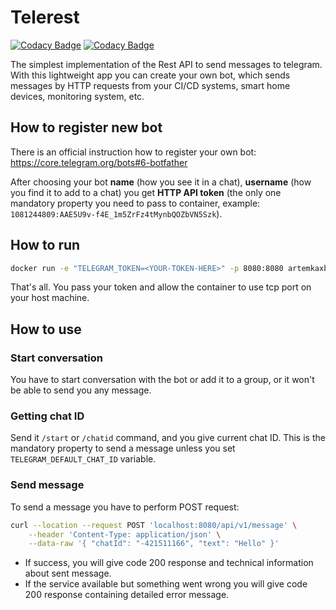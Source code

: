 # Telerest

[![Codacy Badge](https://api.codacy.com/project/badge/Grade/39c53f648a8a44c1a0cb0c009fef6f32)](https://app.codacy.com/manual/artemkaxboy/LockStockBot?utm_source=github.com&utm_medium=referral&utm_content=artemkaxboy/LockStockBot&utm_campaign=Badge_Grade_Dashboard)
[![Codacy Badge](https://api.codacy.com/project/badge/Grade/5315e743593843f28d911a825e575262)](https://app.codacy.com/manual/artemkaxboy/LockStockBot?utm_source=github.com&utm_medium=referral&utm_content=artemkaxboy/LockStockBot&utm_campaign=Badge_Grade_Settings)

The simplest implementation of the Rest API to send messages to telegram.
With this lightweight app you can create your own bot, which sends messages
by HTTP requests from your CI/CD systems, smart home devices, monitoring system, etc.

## How to register new bot
There is an official instruction how to register your own bot: https://core.telegram.org/bots#6-botfather

After choosing your bot **name** (how you see it in a chat), **username** (how you find it to add to a chat)
you get **HTTP API token** (the only one mandatory property you need to pass to container,
example: `1081244809:AAE5U9v-f4E_1m5ZrFz4tMynbQOZbVN5Szk`).

## How to run
```bash
docker run -e "TELEGRAM_TOKEN=<YOUR-TOKEN-HERE>" -p 8080:8080 artemkaxboy/telerest:0.0.2
```
That's all. You pass your token and allow the container to use tcp port on your host machine.

## How to use
### Start conversation
You have to start conversation with the bot or add it to a group, or it won't be able to send you any message.

### Getting chat ID
Send it `/start` or `/chatid` command, and you give current chat ID. This is the mandatory property to send a message
unless you set `TELEGRAM_DEFAULT_CHAT_ID` variable.

### Send message
To send a message you have to perform POST request:
```bash
curl --location --request POST 'localhost:8080/api/v1/message' \
    --header 'Content-Type: application/json' \
    --data-raw '{ "chatId": "-421511166", "text": "Hello" }'
```
* If success, you will give code 200 response and technical information about sent message.
* If the service available but something went wrong you will give code 200 response containing detailed error message.
